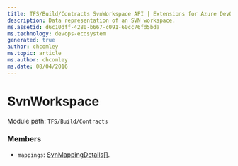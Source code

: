 ```yaml
---
title: TFS/Build/Contracts SvnWorkspace API | Extensions for Azure DevOps Services
description: Data representation of an SVN workspace.
ms.assetid: d6c10dff-4280-b667-c091-60cc76fd5bda
ms.technology: devops-ecosystem
generated: true
author: chcomley
ms.topic: article
ms.author: chcomley
ms.date: 08/04/2016
---
```


# SvnWorkspace

Module path: `TFS/Build/Contracts`


### Members

* `mappings`: [SvnMappingDetails](./SvnMappingDetails.md)[]. 

